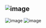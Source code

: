 ![image](https://user-images.githubusercontent.com/57319180/191720509-e12b4f1e-ecae-4b15-8b08-c9c88f02ef0e.png)
---------------------------------------------------------
![image](https://user-images.githubusercontent.com/57319180/191720567-e8f0c148-e068-4904-8879-d00996f65d4b.png)
![image](https://user-images.githubusercontent.com/57319180/191720613-f55a995c-30a2-4e5b-99c7-7743a8ffa9d2.png)
